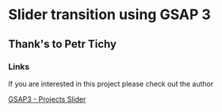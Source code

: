 # Slider transition using GSAP 3 

## Thank's to Petr Tichy

### Links 
If you are interested in this project please check out the author

[GSAP3 - Projects Slider](https://ihatetomatoes.net/store/)

